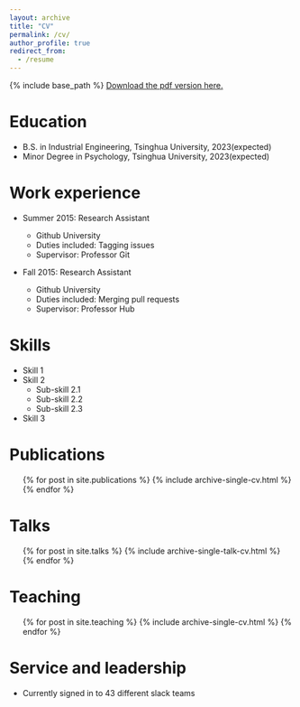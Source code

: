 ```yaml
---
layout: archive
title: "CV"
permalink: /cv/
author_profile: true
redirect_from:
  - /resume
---
```


{% include base_path %}
[Download the pdf version here.](https://chengyuehuang511.github.io/files/YishuJI_s_CV.pdf)

Education
======
* B.S. in Industrial Engineering, Tsinghua University, 2023(expected)
* Minor Degree in Psychology, Tsinghua University, 2023(expected)

Work experience
======
* Summer 2015: Research Assistant
  * Github University
  * Duties included: Tagging issues
  * Supervisor: Professor Git

* Fall 2015: Research Assistant
  * Github University
  * Duties included: Merging pull requests
  * Supervisor: Professor Hub
  
Skills
======
* Skill 1
* Skill 2
  * Sub-skill 2.1
  * Sub-skill 2.2
  * Sub-skill 2.3
* Skill 3

Publications
======
  <ul>{% for post in site.publications %}
    {% include archive-single-cv.html %}
  {% endfor %}</ul>
  
Talks
======
  <ul>{% for post in site.talks %}
    {% include archive-single-talk-cv.html %}
  {% endfor %}</ul>
  
Teaching
======
  <ul>{% for post in site.teaching %}
    {% include archive-single-cv.html %}
  {% endfor %}</ul>
  
Service and leadership
======
* Currently signed in to 43 different slack teams
